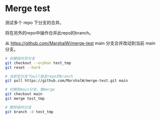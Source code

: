 # Merge test

测试多个 repo 下分支的合并。

将在另外的repo中操作合并此repo的branch。

从 https://github.com/MarshalW/merge-test main 分支合并改动到当前 main 分支。

```bash
# 创建临时空分支
git checkout --orphan test_tmp
git reset --hard

# 当前空分支下pull指定repo的branch
git pull https://github.com/MarshalW/merge-test.git main

# 切换到main分支，做merge
git checkout main
git merge test_tmp

# 删除临时分支
git branch -d test_tmp
```
